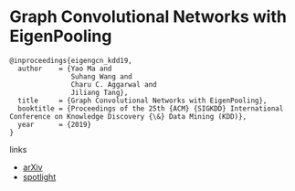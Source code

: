 # Graph Convolutional Networks with EigenPooling

```
@inproceedings{eigengcn_kdd19,
  author    = {Yao Ma and
               Suhang Wang and
               Charu C. Aggarwal and
               Jiliang Tang},
  title     = {Graph Convolutional Networks with EigenPooling},
  booktitle = {Proceedings of the 25th {ACM} {SIGKDD} International Conference on Knowledge Discovery {\&} Data Mining (KDD)},
  year      = {2019}
}
```

links
- [arXiv](https://arxiv.org/abs/1904.13107)
- [spotlight](https://youtu.be/b8fOHadu9E4)
